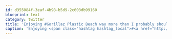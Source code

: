 ```yaml
---
id: d355084f-3eaf-4b98-b5d9-2c603db99160
blueprint: text
category: twitter
title: 'Enjoying #Gorillaz Plastic Beach way more than I probably should. Is it 1999 again? Love the Snoop, Bobby Womack and MosDef contribs.'
caption: 'Enjoying <span class="hashtag hashtag_local">#<a href="http://tweettemp.darylchymko.ca/?tag=gorillaz">Gorillaz</a> Plastic Beach way more than I probably should. Is it 1999 again? Love the Snoop, Bobby Womack and MosDef contribs.'
---
```

